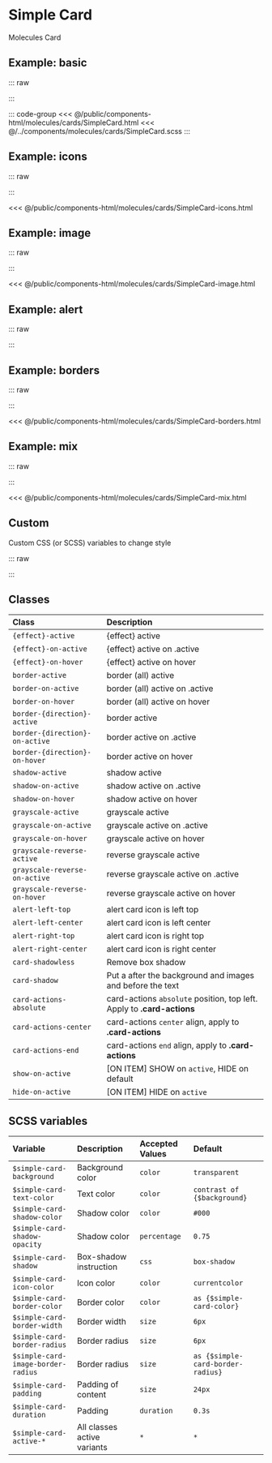 # Simple Card
<Badge type="tip">Molecules</Badge> <Badge type="info">Card</Badge>

## Example: basic

::: raw
<div class="dev-section">
    <!--@include: ../../public/components-html/molecules/cards/SimpleCard.html -->
</div>
:::

::: code-group
<<< @/public/components-html/molecules/cards/SimpleCard.html
<<< @/../components/molecules/cards/SimpleCard.scss
:::

## Example: icons

::: raw
<div class="dev-section">
    <!--@include: ../../public/components-html/molecules/cards/SimpleCard-icons.html -->
</div>
:::

<<< @/public/components-html/molecules/cards/SimpleCard-icons.html

## Example: image

::: raw
<div class="dev-section">
    <!--@include: ../../public/components-html/molecules/cards/SimpleCard-image.html -->
</div>
:::

<<< @/public/components-html/molecules/cards/SimpleCard-image.html

## Example: alert

::: raw
<div class="dev-section">
    <!--@include: ../../public/components-html/molecules/cards/SimpleCard-alert.html -->
</div>
:::

## Example: borders

::: raw
<div class="dev-section">
    <!--@include: ../../public/components-html/molecules/cards/SimpleCard-borders.html -->
</div>
:::

<<< @/public/components-html/molecules/cards/SimpleCard-borders.html

## Example: mix

::: raw
<div class="dev-section">
    <!--@include: ../../public/components-html/molecules/cards/SimpleCard-mix.html -->
</div>
:::

<<< @/public/components-html/molecules/cards/SimpleCard-mix.html

## Custom
Custom CSS (or SCSS) variables to change style

::: raw
<div class="dev-section">
    <!--@include: ../../public/components-html/molecules/cards/SimpleCard-alternate.html -->
</div>
:::

## Classes

| Class                          | Description                                                             |
|:-------------------------------|:------------------------------------------------------------------------|
| `{effect}-active`              | {effect} active                                                         |
| `{effect}-on-active`           | {effect} active on .active                                              |
| `{effect}-on-hover`            | {effect} active on hover                                                |
| `border-active`                | border (all) active                                                     |
| `border-on-active`             | border (all) active on .active                                          |
| `border-on-hover`              | border (all) active on hover                                            |
| `border-{direction}-active`    | border active                                                           |
| `border-{direction}-on-active` | border active on .active                                                |
| `border-{direction}-on-hover`  | border active on hover                                                  |
| `shadow-active`                | shadow active                                                           |
| `shadow-on-active`             | shadow active on .active                                                |
| `shadow-on-hover`              | shadow active on hover                                                  |
| `grayscale-active`             | grayscale active                                                        |
| `grayscale-on-active`          | grayscale active on .active                                             |
| `grayscale-on-hover`           | grayscale active on hover                                               |
| `grayscale-reverse-active`     | reverse grayscale active                                                |
| `grayscale-reverse-on-active`  | reverse grayscale active on .active                                     |
| `grayscale-reverse-on-hover`   | reverse grayscale active on hover                                       |
| `alert-left-top`               | alert card icon is left top                                             |
| `alert-left-center`            | alert card icon is left center                                          |
| `alert-right-top`              | alert card icon is right top                                            |
| `alert-right-center`           | alert card icon is right center                                         |
| `card-shadowless`              | Remove box shadow                                                       |
| `card-shadow`                  | Put a after the background and images and before the text               |
| `card-actions-absolute`        | card-actions `absolute` position, top left. Apply to **.card-actions**  |
| `card-actions-center`          | card-actions `center` align, apply to **.card-actions**                 |
| `card-actions-end`             | card-actions `end` align, apply to **.card-actions**                    |
| `show-on-active`               | [ON ITEM] SHOW on `active`, HIDE on default                             |
| `hide-on-active`               | [ON ITEM] HIDE on `active`                                              |

## SCSS variables

| Variable                           | Description                 | Accepted Values | Default                           |
|:-----------------------------------|:----------------------------|:----------------|:----------------------------------|
| `$simple-card-background`          | Background color            | `color`         | `transparent`                     |
| `$simple-card-text-color`          | Text color                  | `color`         | `contrast of {$background}`       |
| `$simple-card-shadow-color`        | Shadow color                | `color`         | `#000`                            |
| `$simple-card-shadow-opacity`      | Shadow color                | `percentage`    | `0.75`                            |
| `$simple-card-shadow`              | Box-shadow instruction      | `css`           | `box-shadow`                      |
| `$simple-card-icon-color`          | Icon color                  | `color`         | `currentcolor`                    |
| `$simple-card-border-color`        | Border color                | `color`         | `as {$simple-card-color}`         |
| `$simple-card-border-width`        | Border width                | `size`          | `6px`                             |
| `$simple-card-border-radius`       | Border radius               | `size`          | `6px`                             |
| `$simple-card-image-border-radius` | Border radius               | `size`          | `as {$simple-card-border-radius}` |
| `$simple-card-padding`             | Padding of content          | `size`          | `24px`                            |
| `$simple-card-duration`            | Padding                     | `duration`      | `0.3s`                            |
| `$simple-card-active-*`            | All classes active variants | `*`             | `*`                               |

<style lang="scss">
@import "docs/theme.scss";

$simple-card-color: $primary-color;


@import "components/molecules/cards/SimpleCard.scss";


// alternate test in the same page trick
$scss-library-prefix: "alternate1-";
$simple-card-icon-color: $secondary-color;
$simple-card-border-color: $primary-color;
$simple-card-shadow-color: $primary-color;

// re-calc
$simple-card-shadow:
        0 2px 4px -1px rgba($simple-card-shadow-color, .2),
        0 4px 5px 0 rgba($simple-card-shadow-color, .14),
        0 1px 10px 0 rgba($simple-card-shadow-color, .12);
$simple-card-shadow-elevated:
        0 11px 15px -7px rgba($simple-card-shadow-color, 0.2),
        0 24px 38px 3px rgba($simple-card-shadow-color, 0.14),
        0 9px 46px 8px rgba($simple-card-shadow-color, 0.12);


@import "components/molecules/cards/SimpleCard.scss";


$scss-library-prefix: "alternate2-";
$simple-card-active-background: red;
$simple-card-active-text-color: guebbit-contrast($simple-card-active-background);
$simple-card-active-icon-color: green;
$simple-card-active-shadow-color: purple;
$simple-card-active-shadow:
        0 7px 9px -4px rgba($simple-card-active-shadow-color, .6),
        0 14px 21px 2px rgba($simple-card-active-shadow-color, .4),
        0 5px 26px 4px rgba($simple-card-active-shadow-color, .2);

@import "components/molecules/cards/SimpleCard.scss";
</style>